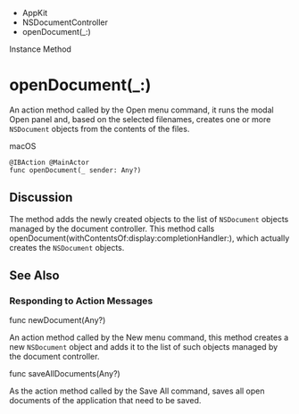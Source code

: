

- AppKit
- NSDocumentController
-  openDocument(\_:) 

Instance Method

# openDocument(\_:)

An action method called by the Open menu command, it runs the modal Open panel and, based on the selected filenames, creates one or more `NSDocument` objects from the contents of the files.

macOS

``` source
@IBAction @MainActor
func openDocument(_ sender: Any?)
```

## Discussion

The method adds the newly created objects to the list of `NSDocument` objects managed by the document controller. This method calls openDocument(withContentsOf:display:completionHandler:), which actually creates the `NSDocument` objects.

## See Also

### Responding to Action Messages

func newDocument(Any?)

An action method called by the New menu command, this method creates a new `NSDocument` object and adds it to the list of such objects managed by the document controller.

func saveAllDocuments(Any?)

As the action method called by the Save All command, saves all open documents of the application that need to be saved.

